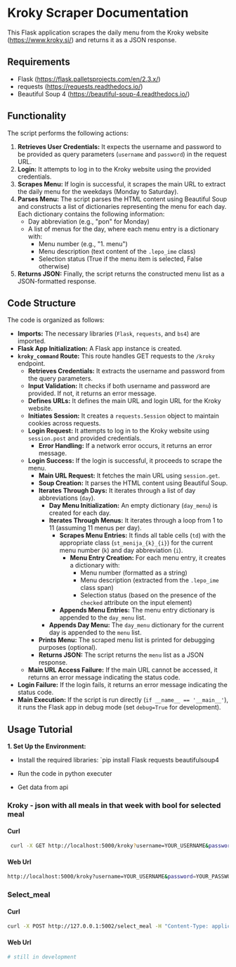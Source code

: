# Kroky Scraper Documentation

This Flask application scrapes the daily menu from the Kroky website (https://www.kroky.si/) and returns it as a JSON response.

## Requirements

* Flask (https://flask.palletsprojects.com/en/2.3.x/)
* requests (https://requests.readthedocs.io/)
* Beautiful Soup 4 (https://beautiful-soup-4.readthedocs.io/)

## Functionality

The script performs the following actions:

1. **Retrieves User Credentials:** It expects the username and password to be provided as query parameters (`username` and `password`) in the request URL.
2. **Login:** It attempts to log in to the Kroky website using the provided credentials.
3. **Scrapes Menu:** If login is successful, it scrapes the main URL to extract the daily menu for the weekdays (Monday to Saturday).
4. **Parses Menu:** The script parses the HTML content using Beautiful Soup and constructs a list of dictionaries representing the menu for each day. Each dictionary contains the following information:
   - Day abbreviation (e.g., "pon" for Monday)
   - A list of menus for the day, where each menu entry is a dictionary with:
     - Menu number (e.g., "1. menu")
     - Menu description (text content of the `.lepo_ime` class)
     - Selection status (True if the menu item is selected, False otherwise)
5. **Returns JSON:** Finally, the script returns the constructed menu list as a JSON-formatted response.

## Code Structure

The code is organized as follows:

- **Imports:** The necessary libraries (`Flask`, `requests`, and `bs4`) are imported.
- **Flask App Initialization:** A Flask app instance is created.
- **`kroky_command` Route:** This route handles GET requests to the `/kroky` endpoint.
   - **Retrieves Credentials:** It extracts the username and password from the query parameters.
   - **Input Validation:** It checks if both username and password are provided. If not, it returns an error message.
   - **Defines URLs:** It defines the main URL and login URL for the Kroky website.
   - **Initiates Session:** It creates a `requests.Session` object to maintain cookies across requests.
   - **Login Request:** It attempts to log in to the Kroky website using `session.post` and provided credentials.
     - **Error Handling:** If a network error occurs, it returns an error message.
   - **Login Success:** If the login is successful, it proceeds to scrape the menu.
     - **Main URL Request:** It fetches the main URL using `session.get`.
     - **Soup Creation:** It parses the HTML content using Beautiful Soup.
     - **Iterates Through Days:** It iterates through a list of day abbreviations (`day`).
       - **Day Menu Initialization:** An empty dictionary (`day_menu`) is created for each day.
       - **Iterates Through Menus:** It iterates through a loop from 1 to 11 (assuming 11 menus per day).
         - **Scrapes Menu Entries:** It finds all table cells (`td`) with the appropriate class (`st_menija_{k}_{i}`) for the current menu number (`k`) and day abbreviation (`i`).
           - **Menu Entry Creation:** For each menu entry, it creates a dictionary with:
             - Menu number (formatted as a string)
             - Menu description (extracted from the `.lepo_ime` class span)
             - Selection status (based on the presence of the `checked` attribute on the input element)
         - **Appends Menu Entries:** The menu entry dictionary is appended to the `day_menu` list.
       - **Appends Day Menu:** The `day_menu` dictionary for the current day is appended to the `menu` list.
     - **Prints Menu:** The scraped menu list is printed for debugging purposes (optional).
     - **Returns JSON:** The script returns the `menu` list as a JSON response.
   - **Main URL Access Failure:** If the main URL cannot be accessed, it returns an error message indicating the status code.
- **Login Failure:** If the login fails, it returns an error message indicating the status code.
- **Main Execution:** If the script is run directly (`if __name__ == '__main__'`), it runs the Flask app in debug mode (set `debug=True` for development).

## Usage Tutorial

**1. Set Up the Environment:**

   - Install the required libraries: `pip install Flask requests beautifulsoup4

   - Run the code in python executer

   - Get data from api


### Kroky - json with all meals in that week with bool for selected meal
#### Curl
```bash
 curl -X GET http://localhost:5000/kroky?username=YOUR_USERNAME&password=YOUR_PASSWORD
 ```

#### Web Url
```bash
http://localhost:5000/kroky?username=YOUR_USERNAME&password=YOUR_PASSWORD
```

### Select_meal
#### Curl
```bash
curl -X POST http://127.0.0.1:5002/select_meal -H "Content-Type: application/json" -d '{"username": "YOUR_USERNAME", "password": "YOUR_PASSWORD"}'
```
#### Web Url
```bash
# still in development
```
